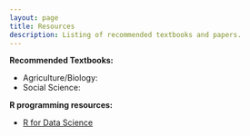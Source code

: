 ```yaml
---
layout: page
title: Resources
description: Listing of recommended textbooks and papers.
---
```


**Recommended Textbooks:**
- Agriculture/Biology:
- Social Science:

**R programming resources:**
- [R for Data Science](https://r4ds.hadley.nz/)
